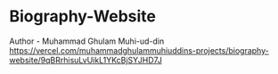 # Biography-Website
Author - Muhammad Ghulam Muhi-ud-din
<br/>
https://vercel.com/muhammadghulammuhiuddins-projects/biography-website/9qBRrhisuLvUikL1YKcBjSYJHD7J
